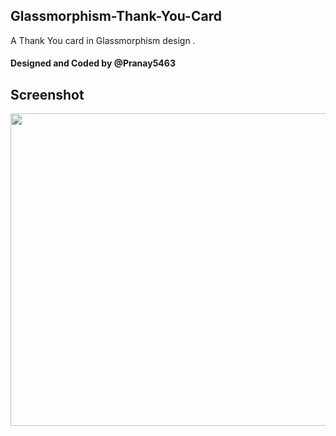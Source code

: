 ## Glassmorphism-Thank-You-Card
A Thank You card in Glassmorphism design .

#### Designed and Coded by @Pranay5463

## Screenshot
<img src="https://firebasestorage.googleapis.com/v0/b/creature-zx.appspot.com/o/165376782412a?alt=media&token=263868cd-6bc0-42a8-8051-6d29cc225e07" width="1066" height="500">
